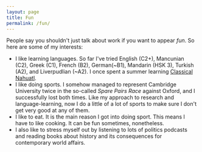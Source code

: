 ```yaml
---
layout: page
title: Fun
permalink: /fun/
---
```


People say you shouldn't just talk about work if you want to appear *fun*. So here are some of my interests:
- I like learning languages. So far I've tried English (C2+), Mancunian (C2), Greek (C1), French (B2), German(~B1), Mandarin (HSK 3), Turkish (A2), and Liverpudlian (~A2). I once spent a summer learning [Classical Nahuatl](https://nahuatl.thinkific.com/courses/freenahuatl2020). 
- I like doing sports. I somehow managed to represent Cambridge University twice in the so-called *Spare Pairs Race* against Oxford, and I successfully lost both times. Like my approach to research and language-learning, now I do a little of a lot of sports to make sure I don't get very good at any of them.
- I like to eat. It is the main reason I got into doing sport. This means I have to like cooking. It can be fun sometimes, nonetheless.
- I also like to stress myself out by listening to lots of politics podcasts and reading books about history and its consequences for contemporary world affairs.
